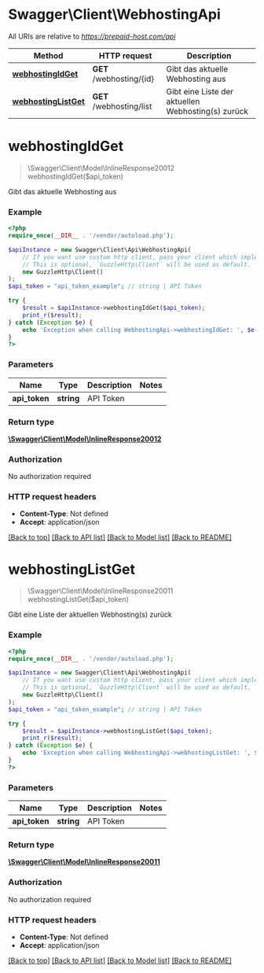 # Swagger\Client\WebhostingApi

All URIs are relative to *https://prepaid-host.com/api*

Method | HTTP request | Description
------------- | ------------- | -------------
[**webhostingIdGet**](WebhostingApi.md#webhostingidget) | **GET** /webhosting/{id} | Gibt das aktuelle Webhosting aus
[**webhostingListGet**](WebhostingApi.md#webhostinglistget) | **GET** /webhosting/list | Gibt eine Liste der aktuellen Webhosting(s) zurück

# **webhostingIdGet**
> \Swagger\Client\Model\InlineResponse20012 webhostingIdGet($api_token)

Gibt das aktuelle Webhosting aus

### Example
```php
<?php
require_once(__DIR__ . '/vendor/autoload.php');

$apiInstance = new Swagger\Client\Api\WebhostingApi(
    // If you want use custom http client, pass your client which implements `GuzzleHttp\ClientInterface`.
    // This is optional, `GuzzleHttp\Client` will be used as default.
    new GuzzleHttp\Client()
);
$api_token = "api_token_example"; // string | API Token

try {
    $result = $apiInstance->webhostingIdGet($api_token);
    print_r($result);
} catch (Exception $e) {
    echo 'Exception when calling WebhostingApi->webhostingIdGet: ', $e->getMessage(), PHP_EOL;
}
?>
```

### Parameters

Name | Type | Description  | Notes
------------- | ------------- | ------------- | -------------
 **api_token** | **string**| API Token |

### Return type

[**\Swagger\Client\Model\InlineResponse20012**](../Model/InlineResponse20012.md)

### Authorization

No authorization required

### HTTP request headers

 - **Content-Type**: Not defined
 - **Accept**: application/json

[[Back to top]](#) [[Back to API list]](../../README.md#documentation-for-api-endpoints) [[Back to Model list]](../../README.md#documentation-for-models) [[Back to README]](../../README.md)

# **webhostingListGet**
> \Swagger\Client\Model\InlineResponse20011 webhostingListGet($api_token)

Gibt eine Liste der aktuellen Webhosting(s) zurück

### Example
```php
<?php
require_once(__DIR__ . '/vendor/autoload.php');

$apiInstance = new Swagger\Client\Api\WebhostingApi(
    // If you want use custom http client, pass your client which implements `GuzzleHttp\ClientInterface`.
    // This is optional, `GuzzleHttp\Client` will be used as default.
    new GuzzleHttp\Client()
);
$api_token = "api_token_example"; // string | API Token

try {
    $result = $apiInstance->webhostingListGet($api_token);
    print_r($result);
} catch (Exception $e) {
    echo 'Exception when calling WebhostingApi->webhostingListGet: ', $e->getMessage(), PHP_EOL;
}
?>
```

### Parameters

Name | Type | Description  | Notes
------------- | ------------- | ------------- | -------------
 **api_token** | **string**| API Token |

### Return type

[**\Swagger\Client\Model\InlineResponse20011**](../Model/InlineResponse20011.md)

### Authorization

No authorization required

### HTTP request headers

 - **Content-Type**: Not defined
 - **Accept**: application/json

[[Back to top]](#) [[Back to API list]](../../README.md#documentation-for-api-endpoints) [[Back to Model list]](../../README.md#documentation-for-models) [[Back to README]](../../README.md)

